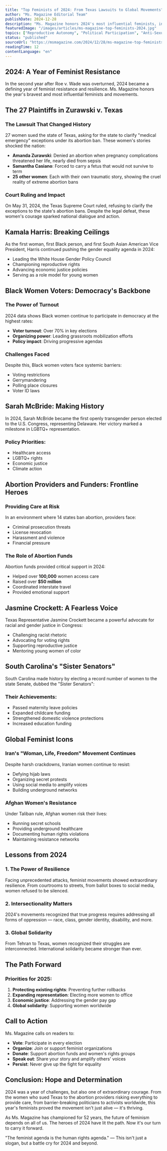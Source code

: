 ```yaml
---
title: "Top Feminists of 2024: From Texas Lawsuits to Global Movements"
author: "Ms. Magazine Editorial Team"
publishDate: 2024-12-28
description: "Ms. Magazine honors 2024's most influential feminists, including the 27 women who sued Texas over its abortion ban, Kamala Harris, Black women voters, and brave women fighting for rights globally."
featuredImage: "/images/articles/ms-magazine-top-feminists-2024.jpg"
topics: ["Reproductive Autonomy", "Political Participation", "Anti-Sexual Violence", "Black Feminism", "Legal Equality"]
status: "published"
sourceUrl: "https://msmagazine.com/2024/12/28/ms-magazine-top-feminists-2024/"
readingTime: 12
contentLanguage: "en"
---
```


## 2024: A Year of Feminist Resistance

In the second year after Roe v. Wade was overturned, 2024 became a defining year of feminist resistance and resilience. Ms. Magazine honors the year's bravest and most influential feminists and movements.

## The 27 Plaintiffs in Zurawski v. Texas

### The Lawsuit That Changed History

27 women sued the state of Texas, asking for the state to clarify "medical emergency" exceptions under its abortion ban. These women's stories shocked the nation:

- **Amanda Zurawski**: Denied an abortion when pregnancy complications threatened her life, nearly died from sepsis
- **Samantha Casiano**: Forced to carry a fetus that would not survive to term
- **25 other women**: Each with their own traumatic story, showing the cruel reality of extreme abortion bans

### Court Ruling and Impact

On May 31, 2024, the Texas Supreme Court ruled, refusing to clarify the exceptions to the state's abortion bans. Despite the legal defeat, these women's courage sparked national dialogue and action.

## Kamala Harris: Breaking Ceilings

As the first woman, first Black person, and first South Asian American Vice President, Harris continued pushing the gender equality agenda in 2024:

- Leading the White House Gender Policy Council
- Championing reproductive rights
- Advancing economic justice policies
- Serving as a role model for young women

## Black Women Voters: Democracy's Backbone

### The Power of Turnout

2024 data shows Black women continue to participate in democracy at the highest rates:
- **Voter turnout**: Over 70% in key elections
- **Organizing power**: Leading grassroots mobilization efforts
- **Policy impact**: Driving progressive agendas

### Challenges Faced

Despite this, Black women voters face systemic barriers:
- Voting restrictions
- Gerrymandering
- Polling place closures
- Voter ID laws

## Sarah McBride: Making History

In 2024, Sarah McBride became the first openly transgender person elected to the U.S. Congress, representing Delaware. Her victory marked a milestone in LGBTQ+ representation.

### Policy Priorities:
- Healthcare access
- LGBTQ+ rights
- Economic justice
- Climate action

## Abortion Providers and Funders: Frontline Heroes

### Providing Care at Risk

In an environment where 14 states ban abortion, providers face:
- Criminal prosecution threats
- License revocation
- Harassment and violence
- Financial pressure

### The Role of Abortion Funds

Abortion funds provided critical support in 2024:
- Helped over **100,000** women access care
- Raised over **$50 million**
- Coordinated interstate travel
- Provided emotional support

## Jasmine Crockett: A Fearless Voice

Texas Representative Jasmine Crockett became a powerful advocate for racial and gender justice in Congress:

- Challenging racist rhetoric
- Advocating for voting rights
- Supporting reproductive justice
- Mentoring young women of color

## South Carolina's "Sister Senators"

South Carolina made history by electing a record number of women to the state Senate, dubbed the "Sister Senators":

### Their Achievements:
- Passed maternity leave policies
- Expanded childcare funding
- Strengthened domestic violence protections
- Increased education funding

## Global Feminist Icons

### Iran's "Woman, Life, Freedom" Movement Continues

Despite harsh crackdowns, Iranian women continue to resist:
- Defying hijab laws
- Organizing secret protests
- Using social media to amplify voices
- Building underground networks

### Afghan Women's Resistance

Under Taliban rule, Afghan women risk their lives:
- Running secret schools
- Providing underground healthcare
- Documenting human rights violations
- Maintaining resistance networks

## Lessons from 2024

### 1. The Power of Resilience

Facing unprecedented attacks, feminist movements showed extraordinary resilience. From courtrooms to streets, from ballot boxes to social media, women refused to be silenced.

### 2. Intersectionality Matters

2024's movements recognized that true progress requires addressing all forms of oppression — race, class, gender identity, disability, and more.

### 3. Global Solidarity

From Tehran to Texas, women recognized their struggles are interconnected. International solidarity became stronger than ever.

## The Path Forward

### Priorities for 2025:

1. **Protecting existing rights**: Preventing further rollbacks
2. **Expanding representation**: Electing more women to office
3. **Economic justice**: Addressing the gender pay gap
4. **Global solidarity**: Supporting women worldwide

## Call to Action

Ms. Magazine calls on readers to:

- **Vote**: Participate in every election
- **Organize**: Join or support feminist organizations
- **Donate**: Support abortion funds and women's rights groups
- **Speak out**: Share your story and amplify others' voices
- **Persist**: Never give up the fight for equality

## Conclusion: Hope and Determination

2024 was a year of challenges, but also one of extraordinary courage. From the women who sued Texas to the abortion providers risking everything to provide care, from barrier-breaking politicians to activists worldwide, this year's feminists proved the movement isn't just alive — it's thriving.

As Ms. Magazine has championed for 52 years, the future of feminism depends on all of us. The heroes of 2024 have lit the path. Now it's our turn to carry it forward.

"The feminist agenda is the human rights agenda." — This isn't just a slogan, but a battle cry for 2024 and beyond.
